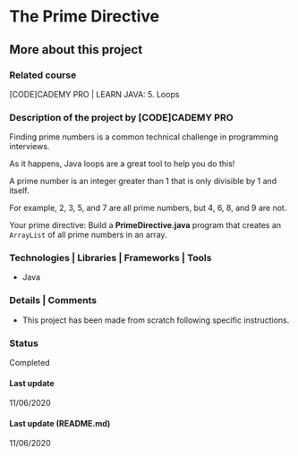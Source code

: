 # The Prime Directive

## More about this project

### Related course
[CODE]CADEMY PRO | LEARN JAVA: 5. Loops

### Description of the project by [CODE]CADEMY PRO
Finding prime numbers is a common technical challenge in programming interviews.

As it happens, Java loops are a great tool to help you do this!

A prime number is an integer greater than 1 that is only divisible by 1 and itself.

For example, 2, 3, 5, and 7 are all prime numbers, but 4, 6, 8, and 9 are not.

Your prime directive: Build a **PrimeDirective.java** program that creates an `ArrayList` of all prime numbers in an array.


### Technologies | Libraries | Frameworks | Tools  
- Java

### Details | Comments
- This project has been made from scratch following specific instructions. 

### Status
Completed 

#### Last update
11/06/2020

#### Last update (README.md)
11/06/2020
 